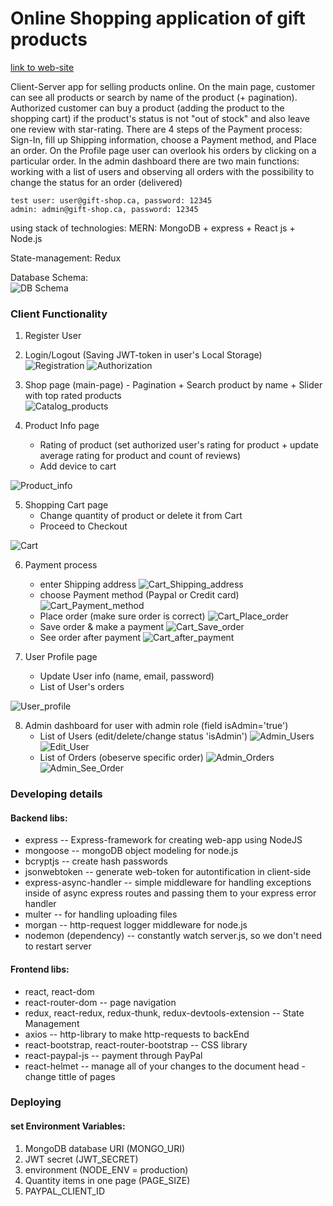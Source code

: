 # Online Shopping application of gift products

[link to web-site](https://gift-shop-mern.onrender.com)

Client-Server app for selling products online.
On the main page, customer can see all products or search by name of the product (+ pagination).
Authorized customer can buy a product (adding the product to the shopping cart) if the product's status is not "out of stock" and also leave one review with star-rating.
There are 4 steps of the Payment process: Sign-In, fill up Shipping information, choose a Payment method, and Place an order.
On the Profile page user can overlook his orders by clicking on a particular order.
In the admin dashboard there are two main functions: working with a list of users and observing all orders with the possibility to change the status for an order (delivered)

```
test user: user@gift-shop.ca, password: 12345
admin: admin@gift-shop.ca, password: 12345
```
using stack of technologies: MERN: MongoDB + express + React js + Node.js

State-management: Redux

Database Schema:<br>
![DB Schema](https://github.com/Lerik13/myshop-mern/blob/main/schema_db.jpg?raw=true "DB Schema")

### Client Functionality

1. Register User<br>

2. Login/Logout (Saving JWT-token in user's Local Storage)<br>
![Registration](https://github.com/Lerik13/myshop-mern/blob/main/screenshots/0.jpg?raw=true "Registration")
  ![Authorization](https://github.com/Lerik13/myshop-mern/blob/main/screenshots/1.jpg?raw=true "Authorization")

3.  Shop page (main-page) - Pagination + Search product by name + Slider with top rated products<br>
![Catalog_products](https://github.com/Lerik13/myshop-mern/blob/main/screenshots/2.jpg?raw=true "Catalog")

4. Product Info page 
    - Rating of product (set authorized user's rating for product + update average rating for product and count of reviews)
    - Add device to cart
    
![Product_info](https://github.com/Lerik13/myshop-mern/blob/main/screenshots/3.jpg?raw=true "Product Info")

5. Shopping Cart page<br>
    - Change quantity of product or delete it from Cart
    - Proceed to Checkout
    
![Cart](https://github.com/Lerik13/myshop-mern/blob/main/screenshots/4.jpg?raw=true "Shopping Cart")

6. Payment process
      - enter Shipping address
![Cart_Shipping_address](https://github.com/Lerik13/myshop-mern/blob/main/screenshots/5_1.jpg?raw=true "Cart - Shipping address")
      - choose Payment method (Paypal or Credit card)<br>
![Cart_Payment_method](https://github.com/Lerik13/myshop-mern/blob/main/screenshots/5_2.jpg?raw=true "Cart - Payment method")<br>
      - Place order (make sure order is correct)
![Cart_Place_order](https://github.com/Lerik13/myshop-mern/blob/main/screenshots/5_3.jpg?raw=true "Cart - Place_order")<br>
      - Save order & make a payment
![Cart_Save_order](https://github.com/Lerik13/myshop-mern/blob/main/screenshots/5_4.jpg?raw=true "Cart - Save_order")<br>
      - See order after payment
![Cart_after_payment](https://github.com/Lerik13/myshop-mern/blob/main/screenshots/5_5.jpg?raw=true "Cart - After_payment")
    
7. User Profile page
    - Update User info (name, email, password)
    - List of User's orders
    
![User_profile](https://github.com/Lerik13/myshop-mern/blob/main/screenshots/6.jpg?raw=true "User profile") 

8. Admin dashboard for user with admin role (field isAdmin='true')
    - List of Users (edit/delete/change status 'isAdmin')
    ![Admin_Users](https://github.com/Lerik13/myshop-mern/blob/main/screenshots/7_1.jpg?raw=true "Users") 
    ![Edit_User](https://github.com/Lerik13/myshop-mern/blob/main/screenshots/7_2.jpg?raw=true "EditUser") 
    - List of Orders (obeserve specific order)
    ![Admin_Orders](https://github.com/Lerik13/myshop-mern/blob/main/screenshots/7_3.jpg?raw=true "Orders") 
    ![Admin_See_Order](https://github.com/Lerik13/myshop-mern/blob/main/screenshots/7_4.jpg?raw=true "Order") 

### Developing details
#### Backend libs:
  - express -- Express-framework for creating web-app using NodeJS
  - mongoose -- mongoDB object modeling for node.js
  - bcryptjs -- create hash passwords
  - jsonwebtoken -- generate web-token for autontification in client-side
  - express-async-handler -- simple middleware for handling exceptions inside of async express routes and passing them to your express error handler
  - multer -- for handling uploading files
  - morgan -- http-request logger middleware for node.js
  - nodemon (dependency) -- constantly watch server.js, so we don't need to restart server

#### Frontend libs:
  - react, react-dom
  - react-router-dom -- page navigation
  - redux, react-redux, redux-thunk, redux-devtools-extension -- State Management
  - axios --  http-library to make http-requests to backEnd
  - react-bootstrap, react-router-bootstrap -- CSS library
  - react-paypal-js -- payment through PayPal
  - react-helmet -- manage all of your changes to the document head - change tittle of pages

### Deploying
#### set Environment Variables:
1. MongoDB database URI (MONGO_URI)
2. JWT secret (JWT_SECRET)
3. environment (NODE_ENV = production)
4. Quantity items in one page (PAGE_SIZE)
5. PAYPAL_CLIENT_ID
